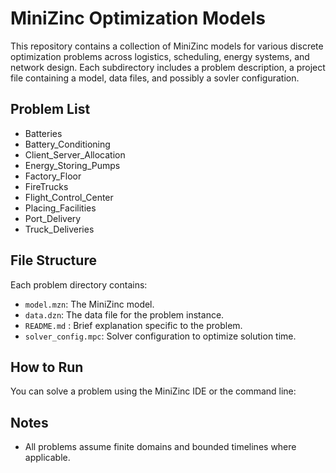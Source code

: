 <!-- # constraint-programming-problems

A collection of Constraint Programming (CP) models, implemented in MiniZinc.

- Flight Control Center
- Truck Deliveries -->

# MiniZinc Optimization Models

This repository contains a collection of MiniZinc models for various discrete optimization problems across logistics, scheduling, energy systems, and network design. Each subdirectory includes a problem description, a project file containing a model, data files, and possibly a sovler configuration.

## Problem List

- Batteries
- Battery_Conditioning
- Client_Server_Allocation
- Energy_Storing_Pumps
- Factory_Floor
- FireTrucks
- Flight_Control_Center
- Placing_Facilities
- Port_Delivery
- Truck_Deliveries

<!-- ### Batteries
Models battery behavior under operational constraints to optimize energy usage and storage.

### Battery_Conditioning
Schedules battery conditioning cycles while considering maintenance and performance degradation.

### Client_Server_Allocation
Assigns client services to edge servers to minimize total cost, subject to server capacities and networking constraints.

### Energy_Storing_Pumps
Plans daily schedules for energy-storing pumps to absorb excess renewable energy while observing operation and maintenance constraints.

### Factory_Floor
Places machines on a factory floor subject to distance, layout, or interaction constraints.

### FireTrucks
Coordinates refueling and service scheduling for firetrucks to minimize total operation time and resource conflicts.

### Flight_Control_Center
Schedules aircraft landings at an airport while maintaining safety separations and minimizing delays.

### Placing_Facilities
Places service facilities to cover a set of clients while optimizing access costs and facility constraints.

### Port_Delivery
Schedules the loading, transport, and unloading of goods from a port to multiple warehouses, minimizing total duration.

### Truck_Deliveries
Optimizes delivery schedules for trucks transporting orders to various destinations, under loading and travel constraints. -->

## File Structure

Each problem directory contains:
- `model.mzn`: The MiniZinc model.
- `data.dzn`: The data file for the problem instance.
- `README.md` : Brief explanation specific to the problem.
- `solver_config.mpc`: Solver configuration to optimize solution time.

## How to Run

You can solve a problem using the MiniZinc IDE or the command line:


## Notes

- All problems assume finite domains and bounded timelines where applicable.